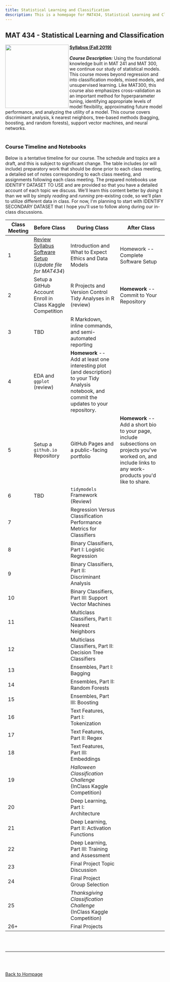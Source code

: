 ```yaml
---
title: Statistical Learning and Classification
description: This is a homepage for MAT434, Statistical Learning and Classification, with Dr. Gilbert at Southern New Hampshire University. This course introduces students to the construction, assessment, and interpretation of models in the classification setting. Depending on student interest, applications in computer vision, natural language processing, and/or deep learning are also explored.
---
```


## MAT 434 - Statistical Learning and Classification

<img src="/SiteFiles/ISLR.png" align="left" width=200>[**Syllabus (Fall 2019)**](https://drive.google.com/file/d/1V6PKm13JjhWp4BjsRyCOQjK2ZtQioRe1/view?usp=share_link)<br/>
<br/>
***Course Description:*** Using the foundational knowledge built in MAT 241 and MAT 300, we continue our study of statistical models. This course moves beyond regression and into classification models, mixed models, and unsupervised learning. Like MAT300, this course also emphasizes cross-validation as an important method for  hyperparameter tuning, identifying appropriate levels of model flexibility, approximating future model performance, and analyzing the utility of a model. This course covers discriminant analysis, k nearest neighbors, tree-based methods (bagging, boosting, and random forests), support vector machines, and neural networks.<br/>
<br/>

### Course Timeline and Notebooks

Below is a tentative timeline for our course. The schedule and topics are a draft, and this is subject to significant change. The table includes (or will include) preparatory work that should be done prior to each class meeting, a detailed set of notes corresponding to each class meeting, and assignments following each class meeting. The prepared notebooks use IDENTIFY DATASET TO USE and are provided so that you have a detailed account of each topic we discuss. We'll learn this content better by *doing* it than we will by simply *reading* and *running* pre-existing code, so we'll plan to utilize different data in class. For now, I'm planning to start with IDENTIFY SECONDARY DATASET that I hope you'll use to follow along during our in-class discussions. 

| Class Meeting | Before Class | During Class | After Class |
|---------------|--------------|--------------|-------------|
| 1 | [Review Syllabus](https://drive.google.com/file/d/1V6PKm13JjhWp4BjsRyCOQjK2ZtQioRe1/view?usp=share_link) <br/> [Software Setup](https://mcduryea.github.io/Intro-to-Bioinformatics/SoftwareSetup.html) (*Update file for MAT434*) | Introduction and What to Expect <br/> Ethics and Data Models | Homework -- Complete Software Setup |
| 2 | Setup a GitHub Account <br/> Enroll in Class Kaggle Competition | R Projects and Version Control <br/> Tidy Analyses in R (review) | **Homework** -- Commit to Your Repository |
| 3 | TBD | R Markdown, inline commands, and semi-automated reporting |  |
| 4 | EDA and `ggplot` (review) | **Homework** -- Add at least one interesting plot (and description) to your Tidy Analysis notebook, and commit the updates to your repository. | 
| 5 | Setup a `github.io` Repository | GitHub Pages and a public-facing portfolio | **Homework** -- Add a short bio to your page, include subsections on projects you've worked on, and include links to any work-products you'd like to share.
| 6 | TBD | `tidymodels` Framework (Review) |  |
| 7 |  | Regression Versus Classification <br/> Performance Metrics for Classifiers |  |
| 8 |  | Binary Classifiers, Part I: Logistic Regression |  |
| 9 |  | Binary Classifiers, Part II: Discriminant Analysis |  |
| 10 |  | Binary Classifiers, Part III: Support Vector Machines |  |
| 11 |  | Multiclass Classifiers, Part I: Nearest Neighbors |  |
| 12 |  | Multiclass Classifiers, Part II: Decision Tree Classifiers |  |
| 13 |  | Ensembles, Part I: Bagging |  |
| 14 |  | Ensembles, Part II: Random Forests |  |
| 15 |  | Ensembles, Part III: Boosting |  |
| 16 |  | Text Features, Part I: Tokenization |  |
| 17 |  | Text Features, Part II: Regex |  |
| 18 |  | Text Features, Part III: Embeddings |  |
| 19 |  | *Halloween Classification Challenge* </br> (InClass Kaggle Competition) |  |
| 20 |  | Deep Learning, Part I: Architecture |  |
| 21 |  | Deep Learning, Part II: Activation Functions |  |
| 22 |  | Deep Learning, Part III: Training and Assessment |  |
| 23 |  | Final Project Topic Discussion |  |
| 24 |  | Final Project Group Selection |  |
| 25 |  | *Thanksgiving Classification Challenge* </br> (InClass Kaggle Competition) |  |
| 26+ |  | Final Projects |  |

<br/>
<br/>

***

<br/>
<br/>

[Back to Hompage](https://agmath.github.io/)
